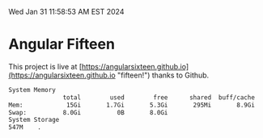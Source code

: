 Wed Jan 31 11:58:53 AM EST 2024

# Angular Fifteen


This project is live at [https://angularsixteen.github.io](https://angularsixteen.github.io "fifteen!") thanks to Github.

```bash
System Memory
               total        used        free      shared  buff/cache   available
Mem:            15Gi       1.7Gi       5.3Gi       295Mi       8.9Gi        13Gi
Swap:          8.0Gi          0B       8.0Gi
System Storage
547M	.
```
